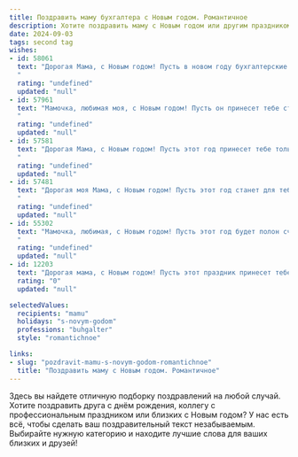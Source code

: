 ```yaml
---
title: Поздравить маму бухгалтера с Новым годом. Романтичное
description: Хотите поздравить маму с Новым годом или другим праздником? Наш ИИ создаст незабываемое поздравление, а вы обязательно выделитесь среди других.  
date: 2024-09-03
tags: second tag
wishes:
- id: 58061
  text: "Дорогая Мама, с Новым годом! Пусть в новом году бухгалтерские отчеты сияют успехом, а в твоей жизни будет столько же тепла и любви, сколько ты вкладываешь в свою работу. Ты - настоящая волшебница, которая творит финансовые чудеса!
  "
  rating: "undefined"
  updated: "null"
- id: 57961
  text: "Мамочка, любимая моя, с Новым годом! Пусть он принесет тебе столько же радости, сколько ты приносишь в нашу жизнь. Я безмерно благодарен за твою заботу, за твою мудрость, за твою любовь. Пусть цифры в бухгалтерской отчетности всегда радуют тебя, а Новый год станет началом новой, прекрасной истории.
  "
  rating: "undefined"
  updated: "null"
- id: 57581
  text: "Дорогая Мама, с Новым годом! Пусть этот год принесет тебе только радость, удачу и финансовое благополучие – ведь ты, как настоящий бухгалтер, умеешь искусно управлять не только цифрами, но и своей жизнью. Пусть твоя душа всегда будет полна света и тепла, а сердце – любовью.
  "
  rating: "undefined"
  updated: "null"
- id: 57481
  text: "Дорогая моя Мама, с Новым годом! Пусть этот год станет для тебя временем волшебных мгновений, радостных встреч и исполнения всех желаний. Пусть твой талант бухгалтера приносит тебе не только успех, но и удовлетворение от твоей работы. Спасибо за твою безграничную любовь и заботу, ты — самый дорогой человек в моей жизни. С Новым годом!
  "
  rating: "undefined"
  updated: "null"
- id: 55302
  text: "Мамочка, любимая, с Новым годом! Пусть этот год будет полон счастья, любви и финансового благополучия, как идеально выверенная бухгалтерская отчетность. Желаю тебе крепкого здоровья, позитивных эмоций и чтобы все твои мечты сбылись!
  "
  rating: "undefined"
  updated: "null"
- id: 12203
  text: "Дорогая мама, с Новым годом! Пусть этот праздник принесет тебе не только радость и тепло семейного очага, но и вдохновение на новые свершения. Ты всегда была для меня примером профессионализма и преданности своему делу, и я благодарю тебя за твою мудрость и заботу. Пусть в этом году все твои планы будут реализованы, а жизнь будет щедра на приятные сюрпризы. С любовью и уважением, твой ребенок."
  rating: "0"
  updated: "null"

selectedValues:
  recipients: "mamu"
  holidays: "s-novym-godom"
  professions: "buhgalter"
  style: "romantichnoe"

links:
- slug: "pozdravit-mamu-s-novym-godom-romantichnoe"
  title: "Поздравить маму с Новым годом. Романтичное"
---
```


Здесь вы найдете отличную подборку поздравлений на любой случай. 
Хотите поздравить друга с днём рождения, коллегу с профессиональным праздником или близких с Новым годом? У нас есть всё, чтобы сделать ваш поздравительный текст незабываемым. Выбирайте нужную категорию и находите лучшие слова для ваших близких и друзей!
